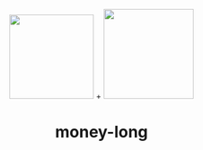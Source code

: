<p align="center">
    <img width="150" src="https://gw.alipayobjects.com/zos/rmsportal/KDpgvguMpGfqaHPjicRK.svg">
    <span>+</span>
    <img width="160" src="https://qn.antdv.com/vue.png">
</p>

<h1 align="center">money-long</h1>